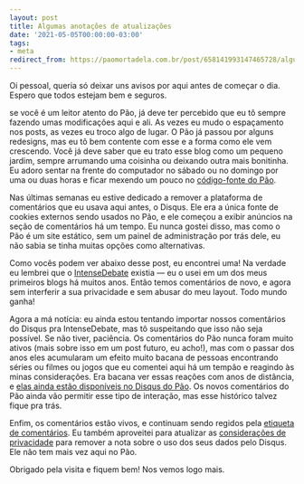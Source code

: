 ```yaml
---
layout: post
title: Algumas anotações de atualizações
date: '2021-05-05T00:00:00-03:00'
tags:
- meta
redirect_from: https://paomortadela.com.br/post/658141993147465728/algumas-anota%C3%A7%C3%B5es-de-atualiza%C3%A7%C3%B5es
---
```

Oi pessoal, queria só deixar uns avisos por aqui antes de começar o dia. Espero que todos estejam bem e seguros.

se você é um leitor atento do Pão, já deve ter percebido que eu tô sempre fazendo umas modificações aqui e ali. As vezes eu mudo o espaçamento nos posts, as vezes eu troco algo de lugar. O Pão já passou por alguns redesigns, mas eu tô bem contente com esse e a forma como ele vem crescendo. Você já deve saber que eu trato esse blog como um pequeno jardim, sempre arrumando uma coisinha ou deixando outra mais bonitinha. Eu adoro sentar na frente do computador no sábado ou no domingo por uma ou duas horas e ficar mexendo um pouco no [código-fonte do Pão](https://github.com/arthrfrts/paomortadela).

Nas últimas semanas eu estive dedicado a remover a plataforma de comentários que eu usava aqui antes, o Disqus. Ele era a única fonte de cookies externos sendo usados no Pão, e ele começou a exibir anúncios na seção de comentários há um tempo. Eu nunca gostei disso, mas como o Pão é um site estático, sem um painel de administração por trás dele, eu não sabia se tinha muitas opções como alternativas.

Como vocês podem ver abaixo desse post, eu encontrei uma! Na verdade eu lembrei que o [IntenseDebate](https://intensedebate.com) existia — eu o usei em um dos meus primeiros blogs há muitos anos. Então temos comentários de novo, e agora sem interferir a sua privacidade e sem abusar do meu layout. Todo mundo ganha!

Agora a má notícia: eu ainda estou tentando importar nossos comentários do Disqus pra IntenseDebate, mas tô suspeitando que isso não seja possível. Se não tiver, paciência. Os comentários do Pão nunca foram muito ativos (mais sobre isso em um post futuro, eu acho!), mas com o passar dos anos eles acumularam um efeito muito bacana de pessoas encontrando séries ou filmes ou jogos que eu comentei aqui há um tempão e reagindo às minas considerações. Era bacana ver essas reações com anos de distância, e [elas ainda estão disponíveis no Disqus do Pão](https://paomortadela.disqus.com). Os novos comentários do Pão ainda vão permitir esse tipo de interação, mas esse histórico talvez fique pra trás.

Enfim, os comentários estão vivos, e continuam sendo regidos pela [etiqueta de comentários](https://paomortadela.com.br/sobre/comentarios/). Eu também aproveitei para atualizar as [considerações de privacidade](https://paomortadela.com.br/sobre/privacidade/) para remover a nota sobre o uso dos seus dados pelo Disqus. Ele não tem mais vez aqui no Pão.

Obrigado pela visita e fiquem bem! Nos vemos logo mais.

